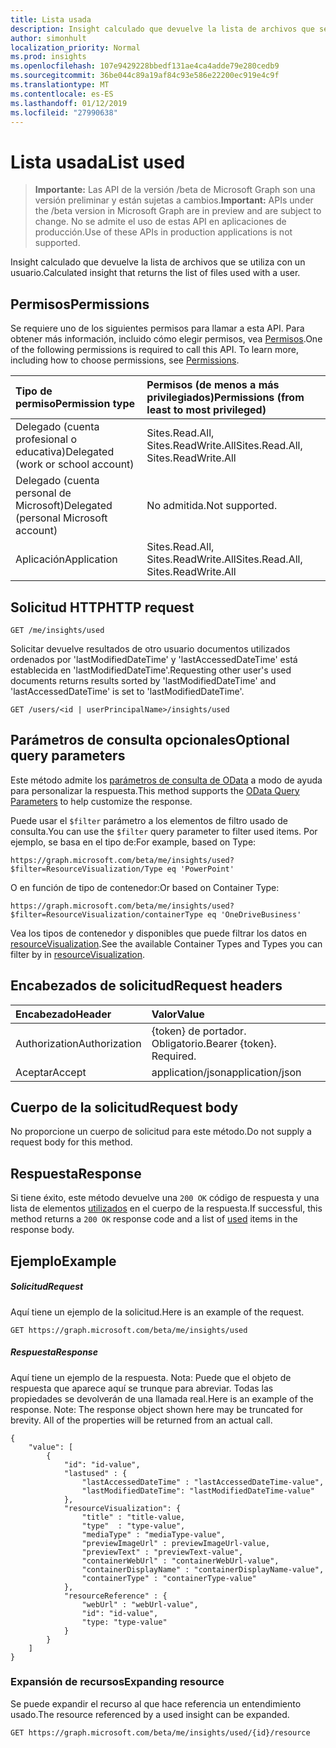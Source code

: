 ```yaml
---
title: Lista usada
description: Insight calculado que devuelve la lista de archivos que se utiliza con un usuario.
author: simonhult
localization_priority: Normal
ms.prod: insights
ms.openlocfilehash: 107e9429228bbedf131ae4ca4adde79e280cedb9
ms.sourcegitcommit: 36be044c89a19af84c93e586e22200ec919e4c9f
ms.translationtype: MT
ms.contentlocale: es-ES
ms.lasthandoff: 01/12/2019
ms.locfileid: "27990638"
---
```

# <a name="list-used"></a><span data-ttu-id="b6299-103">Lista usada</span><span class="sxs-lookup"><span data-stu-id="b6299-103">List used</span></span>

> <span data-ttu-id="b6299-104">**Importante:** Las API de la versión /beta de Microsoft Graph son una versión preliminar y están sujetas a cambios.</span><span class="sxs-lookup"><span data-stu-id="b6299-104">**Important:** APIs under the /beta version in Microsoft Graph are in preview and are subject to change.</span></span> <span data-ttu-id="b6299-105">No se admite el uso de estas API en aplicaciones de producción.</span><span class="sxs-lookup"><span data-stu-id="b6299-105">Use of these APIs in production applications is not supported.</span></span>

<span data-ttu-id="b6299-106">Insight calculado que devuelve la lista de archivos que se utiliza con un usuario.</span><span class="sxs-lookup"><span data-stu-id="b6299-106">Calculated insight that returns the list of files used with a user.</span></span>

## <a name="permissions"></a><span data-ttu-id="b6299-107">Permisos</span><span class="sxs-lookup"><span data-stu-id="b6299-107">Permissions</span></span>
<span data-ttu-id="b6299-p102">Se requiere uno de los siguientes permisos para llamar a esta API. Para obtener más información, incluido cómo elegir permisos, vea [Permisos](/graph/permissions-reference).</span><span class="sxs-lookup"><span data-stu-id="b6299-p102">One of the following permissions is required to call this API. To learn more, including how to choose permissions, see [Permissions](/graph/permissions-reference).</span></span>

|<span data-ttu-id="b6299-110">Tipo de permiso</span><span class="sxs-lookup"><span data-stu-id="b6299-110">Permission type</span></span>      | <span data-ttu-id="b6299-111">Permisos (de menos a más privilegiados)</span><span class="sxs-lookup"><span data-stu-id="b6299-111">Permissions (from least to most privileged)</span></span>              |
|:--------------------|:---------------------------------------------------------|
|<span data-ttu-id="b6299-112">Delegado (cuenta profesional o educativa)</span><span class="sxs-lookup"><span data-stu-id="b6299-112">Delegated (work or school account)</span></span> | <span data-ttu-id="b6299-113">Sites.Read.All, Sites.ReadWrite.All</span><span class="sxs-lookup"><span data-stu-id="b6299-113">Sites.Read.All, Sites.ReadWrite.All</span></span>    |
|<span data-ttu-id="b6299-114">Delegado (cuenta personal de Microsoft)</span><span class="sxs-lookup"><span data-stu-id="b6299-114">Delegated (personal Microsoft account)</span></span> | <span data-ttu-id="b6299-115">No admitida.</span><span class="sxs-lookup"><span data-stu-id="b6299-115">Not supported.</span></span>    |
|<span data-ttu-id="b6299-116">Aplicación</span><span class="sxs-lookup"><span data-stu-id="b6299-116">Application</span></span> | <span data-ttu-id="b6299-117">Sites.Read.All, Sites.ReadWrite.All</span><span class="sxs-lookup"><span data-stu-id="b6299-117">Sites.Read.All, Sites.ReadWrite.All</span></span> |

## <a name="http-request"></a><span data-ttu-id="b6299-118">Solicitud HTTP</span><span class="sxs-lookup"><span data-stu-id="b6299-118">HTTP request</span></span>
```http
GET /me/insights/used
```
<span data-ttu-id="b6299-119">Solicitar devuelve resultados de otro usuario documentos utilizados ordenados por 'lastModifiedDateTime' y 'lastAccessedDateTime' está establecida en 'lastModifiedDateTime'.</span><span class="sxs-lookup"><span data-stu-id="b6299-119">Requesting other user's used documents returns results sorted by 'lastModifiedDateTime' and 'lastAccessedDateTime' is set to 'lastModifiedDateTime'.</span></span>
```http
GET /users/<id | userPrincipalName>/insights/used
```

## <a name="optional-query-parameters"></a><span data-ttu-id="b6299-120">Parámetros de consulta opcionales</span><span class="sxs-lookup"><span data-stu-id="b6299-120">Optional query parameters</span></span>
<span data-ttu-id="b6299-121">Este método admite los [parámetros de consulta de OData](https://developer.microsoft.com/graph/docs/concepts/query_parameters) a modo de ayuda para personalizar la respuesta.</span><span class="sxs-lookup"><span data-stu-id="b6299-121">This method supports the [OData Query Parameters](https://developer.microsoft.com/graph/docs/concepts/query_parameters) to help customize the response.</span></span>

<span data-ttu-id="b6299-122">Puede usar el `$filter` parámetro a los elementos de filtro usado de consulta.</span><span class="sxs-lookup"><span data-stu-id="b6299-122">You can use the `$filter` query parameter to filter used items.</span></span> <span data-ttu-id="b6299-123">Por ejemplo, se basa en el tipo de:</span><span class="sxs-lookup"><span data-stu-id="b6299-123">For example, based on Type:</span></span>

`https://graph.microsoft.com/beta/me/insights/used?$filter=ResourceVisualization/Type eq 'PowerPoint'`

<span data-ttu-id="b6299-124">O en función de tipo de contenedor:</span><span class="sxs-lookup"><span data-stu-id="b6299-124">Or based on Container Type:</span></span>

`https://graph.microsoft.com/beta/me/insights/used?$filter=ResourceVisualization/containerType eq 'OneDriveBusiness'`

<span data-ttu-id="b6299-125">Vea los tipos de contenedor y disponibles que puede filtrar los datos en [resourceVisualization](../resources/insights-resourcevisualization.md).</span><span class="sxs-lookup"><span data-stu-id="b6299-125">See the available Container Types and Types you can filter by in [resourceVisualization](../resources/insights-resourcevisualization.md).</span></span>


## <a name="request-headers"></a><span data-ttu-id="b6299-126">Encabezados de solicitud</span><span class="sxs-lookup"><span data-stu-id="b6299-126">Request headers</span></span>
| <span data-ttu-id="b6299-127">Encabezado</span><span class="sxs-lookup"><span data-stu-id="b6299-127">Header</span></span>       |  <span data-ttu-id="b6299-128">Valor</span><span class="sxs-lookup"><span data-stu-id="b6299-128">Value</span></span>|
|:-------------|:------|
| <span data-ttu-id="b6299-129">Authorization</span><span class="sxs-lookup"><span data-stu-id="b6299-129">Authorization</span></span>  | <span data-ttu-id="b6299-p104">{token} de portador. Obligatorio.</span><span class="sxs-lookup"><span data-stu-id="b6299-p104">Bearer {token}. Required.</span></span>|
| <span data-ttu-id="b6299-132">Aceptar</span><span class="sxs-lookup"><span data-stu-id="b6299-132">Accept</span></span>  | <span data-ttu-id="b6299-133">application/json</span><span class="sxs-lookup"><span data-stu-id="b6299-133">application/json</span></span>|

## <a name="request-body"></a><span data-ttu-id="b6299-134">Cuerpo de la solicitud</span><span class="sxs-lookup"><span data-stu-id="b6299-134">Request body</span></span>
<span data-ttu-id="b6299-135">No proporcione un cuerpo de solicitud para este método.</span><span class="sxs-lookup"><span data-stu-id="b6299-135">Do not supply a request body for this method.</span></span>

## <a name="response"></a><span data-ttu-id="b6299-136">Respuesta</span><span class="sxs-lookup"><span data-stu-id="b6299-136">Response</span></span>

<span data-ttu-id="b6299-137">Si tiene éxito, este método devuelve una `200 OK` código de respuesta y una lista de elementos [utilizados](../resources/insights-used.md) en el cuerpo de la respuesta.</span><span class="sxs-lookup"><span data-stu-id="b6299-137">If successful, this method returns a `200 OK` response code and a list of [used](../resources/insights-used.md) items in the response body.</span></span>
## <a name="example"></a><span data-ttu-id="b6299-138">Ejemplo</span><span class="sxs-lookup"><span data-stu-id="b6299-138">Example</span></span>

##### <a name="request"></a><span data-ttu-id="b6299-139">Solicitud</span><span class="sxs-lookup"><span data-stu-id="b6299-139">Request</span></span>

<span data-ttu-id="b6299-140">Aquí tiene un ejemplo de la solicitud.</span><span class="sxs-lookup"><span data-stu-id="b6299-140">Here is an example of the request.</span></span>
```http
GET https://graph.microsoft.com/beta/me/insights/used
```

##### <a name="response"></a><span data-ttu-id="b6299-141">Respuesta</span><span class="sxs-lookup"><span data-stu-id="b6299-141">Response</span></span>

<span data-ttu-id="b6299-p105">Aquí tiene un ejemplo de la respuesta. Nota: Puede que el objeto de respuesta que aparece aquí se trunque para abreviar. Todas las propiedades se devolverán de una llamada real.</span><span class="sxs-lookup"><span data-stu-id="b6299-p105">Here is an example of the response. Note: The response object shown here may be truncated for brevity. All of the properties will be returned from an actual call.</span></span> 
```http
{
    "value": [
        {   
            "id": "id-value",
            "lastused" : { 
                "lastAccessedDateTime" : "lastAccessedDateTime-value", 
                "lastModifiedDateTime": "lastModifiedDateTime-value" 
            },
            "resourceVisualization": { 
                "title" : "title-value, 
                "type"  : "type-value",
                "mediaType" : "mediaType-value",
                "previewImageUrl" : previewImageUrl-value, 
                "previewText" : "previewText-value", 
                "containerWebUrl" : "containerWebUrl-value", 
                "containerDisplayName" : "containerDisplayName-value", 
                "containerType" : "containerType-value" 
            }, 
            "resourceReference" : { 
                "webUrl" : "webUrl-value", 
                "id": "id-value", 
                "type: "type-value" 
            }
        }
    ]
}
```

### <a name="expanding-resource"></a><span data-ttu-id="b6299-145">Expansión de recursos</span><span class="sxs-lookup"><span data-stu-id="b6299-145">Expanding resource</span></span>
<span data-ttu-id="b6299-146">Se puede expandir el recurso al que hace referencia un entendimiento usado.</span><span class="sxs-lookup"><span data-stu-id="b6299-146">The resource referenced by a used insight can be expanded.</span></span>
```http
GET https://graph.microsoft.com/beta/me/insights/used/{id}/resource
```
